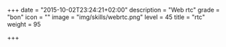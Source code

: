 +++
date = "2015-10-02T23:24:21+02:00"
description = "Web rtc"
grade = "bon"
icon = ""
image = "img/skills/webrtc.png"
level = 45
title = "rtc"
weight = 95

+++

